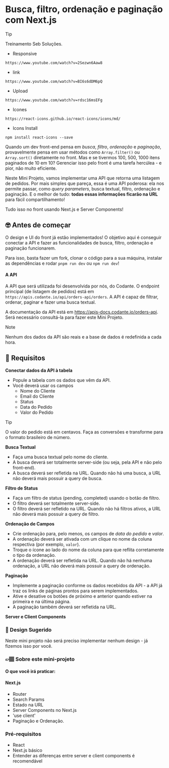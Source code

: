 # Busca, filtro, ordenação e paginação com Next.js
> [!TIP]  
> Treinamento Seb Soluções.  

* Responsive
```
https://www.youtube.com/watch?v=2Sezwn6Aaw8
```

* link
```
https://www.youtube.com/watch?v=BI6s6dDM6pQ
```

* Upload
```
https://www.youtube.com/watch?v=rdsc16msEFg
```

* Icones
```
https://react-icons.github.io/react-icons/icons/md/
```

* Icons Install
```
npm install react-icons --save
```


Quando um dev front-end pensa em _busca_, _filtro_, _ordenação_ e _paginação_, provavelmente pensa em usar métodos como `Array.filter()` ou `Array.sort()` diretamente no front. Mas e se tivermos 100, 500, 1000 itens paginados de 10 em 10? Gerenciar isso pelo front é uma tarefa hercúlea - e pior, não muito eficiente.

Neste Mini Projeto, vamos implementar uma API que retorna uma listagem de pedidos. Por mais simples que pareça, essa é uma API poderosa: ela nos permite passar, como _query parameters_, busca textual, filtro, ordenação e paginação. E o melhor de tudo: **todas essas informações ficarão na URL** para fácil compartilhamento!

Tudo isso no front usando Next.js e Server Components!

## 🤓 Antes de começar

O design e UI do front já estão implementados! O objetivo aqui é conseguir conectar a API e fazer as funcionalidades de busca, filtro, ordenação e paginação funcionarem.

Para isso, basta fazer um fork, clonar o código para a sua máquina, instalar as dependências e rodar `pnpm run dev` ou `npm run dev`!

#### A API

A API que será utilizada foi desenvolvida por nós, do Codante. O endpoint principal (de listagem de pedidos) está em `https://apis.codante.io/api/orders-api/orders`. A API é capaz de filtrar, ordenar, paginar e fazer uma busca textual.

A documentação da API está em <a target="_blank" href="https://apis-docs.codante.io/orders-api">https://apis-docs.codante.io/orders-api</a>. Será necessário consultá-la para fazer este Mini Projeto.

> [!NOTE]    
> Nenhum dos dados da API são reais e a base de dados é redefinida a cada hora.

## 🔨 Requisitos

**Conectar dados da API à tabela**

- Popule a tabela com os dados que vêm da API.
- Você deverá usar os campos
  - Nome do Cliente
  - Email do Cliente
  - Status
  - Data do Pedido
  - Valor do Pedido

> [!TIP]  
> O valor do pedido está em centavos. Faça as conversões e transforme para o formato brasileiro de número.  

**Busca Textual**

- Faça uma busca textual pelo nome do cliente.
- A busca deverá ser totalmente server-side (ou seja, pela API e não pelo front-end).
- A busca deverá ser refletida na URL. Quando não há uma busca, a URL não deverá mais possuir a query de busca.

**Filtro de Status**

- Faça um filtro de status (pending, completed) usando o botão de filtro.
- O filtro deverá ser totalmente server-side.
- O filtro deverá ser refletido na URL. Quando não há filtros ativos, a URL não deverá mais possuir a query de filtro.

**Ordenação de Campos**

- Crie ordenação para, pelo menos, os campos de _data do pedido_ e _valor_.
- A ordenação deverá ser ativada com um clique no nome da coluna respectiva (por exemplo, `valor`).
- Troque o ícone ao lado do nome da coluna para que reflita corretamente o tipo da ordenação.
- A ordenação deverá ser refletida na URL. Quando não há nenhuma ordenação, a URL não deverá mais possuir a query de ordenação.

**Paginação**

- Implemente a paginação conforme os dados recebidos da API - a API já traz os links de páginas prontos para serem implementados.
- Ative e desative os botões de próximo e anterior quando estiver na primeira e na última página.
- A paginação também deverá ser refletida na URL.

**Server e Client Components**

### 🎨 Design Sugerido

Neste mini projeto não será preciso implementar nenhum design - já fizemos isso por você.

### 👉🏽 Sobre este mini-projeto

#### O que você irá praticar:

#### Next.js

- Router
- Search Params
- Estado na URL
- Server Components no Next.js
- 'use client' 
- Paginação e Ordenação. 

### Pré-requisitos

- React
- Next.js básico
- Entender as diferenças entre server e client components é recomendável
